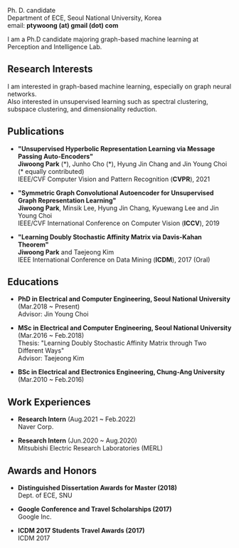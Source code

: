 Ph. D. candidate  
Department of ECE, Seoul National University, Korea  
email: **ptywoong (at) gmail (dot) com**  

I am a Ph.D candidate majoring graph-based machine learning at Perception and Intelligence Lab.

## Research Interests

I am interested in graph-based machine learning, especially on graph neural networks.  
Also interested in unsupervised learning such as spectral clustering, subspace clustering, and dimensionality reduction.

## Publications

* **"Unsupervised Hyperbolic Representation Learning via Message Passing Auto-Encoders"**  
**Jiwoong Park** (\*), Junho Cho (\*), Hyung Jin Chang and Jin Young Choi (* equally contributed)  
IEEE/CVF Computer Vision and Pattern Recognition (**CVPR**), 2021

* **"Symmetric Graph Convolutional Autoencoder for Unsupervised Graph Representation Learning"**  
**Jiwoong Park**, Minsik Lee, Hyung Jin Chang, Kyuewang Lee and Jin Young Choi  
IEEE/CVF International Conference on Computer Vision (**ICCV**), 2019 

* **"Learning Doubly Stochastic Affinity Matrix via Davis-Kahan Theorem"**  
**Jiwoong Park** and Taejeong Kim    
IEEE International Conference on Data Mining (**ICDM**), 2017 (Oral)

## Educations

* **PhD in Electrical and Computer Engineering, Seoul National University** (Mar.2018 ~ Present)  
Advisor: Jin Young Choi

* **MSc in Electrical and Computer Engineering, Seoul National University** (Mar.2016 ~ Feb.2018)  
Thesis: "Learning Doubly Stochastic Affinity Matrix through Two Different Ways"  
Advisor: Taejeong Kim

* **BSc in Electrical and Electronics Engineering, Chung-Ang University** (Mar.2010 ~ Feb.2016)

## Work Experiences
* **Research Intern** (Aug.2021 ~ Feb.2022)  
Naver Corp. 

* **Research Intern** (Jun.2020 ~ Aug.2020)  
Mitsubishi Electric Research Laboratories (MERL)

## Awards and Honors

* **Distinguished Dissertation Awards for Master (2018)**  
Dept. of ECE, SNU  

* **Google Conference and Travel Scholarships (2017)**  
Google Inc.

* **ICDM 2017 Students Travel Awards (2017)**  
ICDM 2017
